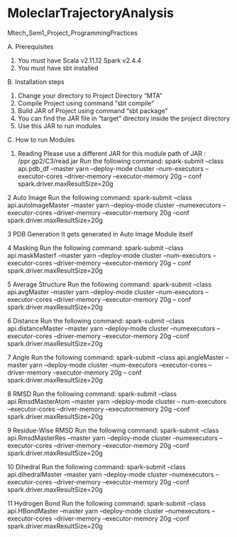 # MoleclarTrajectoryAnalysis
Mtech_Sem1_Project_ProgrammingPractices

A. Prerequisites
1. You must have Scala v2.11.12 Spark v2.4.4
2. You must have sbt installed

B. Installation steps
1. Change your directory to Project Directory “MTA”
2. Compile Project using command “sbt compile”
3. Build JAR of Project using command “sbt package”
4. You can find the JAR file in “target” directory inside the project directory
5. Use this JAR to run modules

C. How to run Modules
1. Reading
Please use a different JAR for this module
path of JAR : /ppr.gp2/C3/read.jar
Run the following command:
spark-submit –class api.pdb_df –master yarn –deploy-mode cluster –num-executors
<num> –executor-cores <num> –driver-memory <num> –executor-memory 20g –
conf spark.driver.maxResultSize=20g <JAR path> <HDFS TOPO path> <HDFS
CRD files directory path> <OUTPUT dir>

2 Auto Image
Run the following command:
spark-submit –class api.autoImageMaster –master yarn –deploy-mode cluster –numexecutors <num> –executor-cores <num> –driver-memory <num> –executor-memory
20g –conf spark.driver.maxResultSize=20g <JAR path> <HDFS TOPO path>
<HDFS CRD files directory path> <OUTPUT dir>

3 PDB Generation
It gets generated in Auto Image Module itself
  
4 Masking
Run the following command:
spark-submit –class api.maskMasterf –master yarn –deploy-mode cluster –num-executors
<num> –executor-cores <num> –driver-memory <num> –executor-memory 20g –
conf spark.driver.maxResultSize=20g <JAR path> <HDFS TOPO path> <HDFS
CRD files directory path> <OUTPUT dir>

5 Average Structure
Run the following command:
spark-submit –class api.avgMaster –master yarn –deploy-mode cluster –num-executors
<num> –executor-cores <num> –driver-memory <num> –executor-memory 20g –
conf spark.driver.maxResultSize=20g <JAR path> <HDFS TOPO path> <HDFS
CRD files directory path> <OUTPUT dir>

6 Distance
Run the following command:
spark-submit –class api.distanceMaster –master yarn –deploy-mode cluster –numexecutors <num> –executor-cores <num> –driver-memory <num> –executor-memory
20g –conf spark.driver.maxResultSize=20g <JAR path> <HDFS TOPO path>
<HDFS CRD files directory path> <OUTPUT dir>
  
 7  Angle
Run the following command:
spark-submit –class api.angleMaster –master yarn –deploy-mode cluster –num-executors
<num> –executor-cores <num> –driver-memory <num> –executor-memory 20g –
conf spark.driver.maxResultSize=20g <JAR path> <HDFS TOPO path> <HDFS
CRD files directory path> <OUTPUT dir> <atom1 index> <atom2 index> <atom3
index>

8 RMSD
Run the following command:
spark-submit –class api.RmsdMasterAtom –master yarn –deploy-mode cluster –
num-executors <num> –executor-cores <num> –driver-memory <num> –executormemory 20g –conf spark.driver.maxResultSize=20g <JAR path> <HDFS TOPO
path> <HDFS CRD files directory path> <OUTPUT dir> 
  
9 Residue-Wise RMSD
Run the following command:
spark-submit –class api.RmsdMasterRes –master yarn –deploy-mode cluster –numexecutors <num> –executor-cores <num> –driver-memory <num> –executor-memory
20g –conf spark.driver.maxResultSize=20g <JAR path> <HDFS TOPO path>
<HDFS CRD files directory path> <OUTPUT dir>

10 Dihedral
Run the following command:
spark-submit –class api.dihedralMaster –master yarn –deploy-mode cluster –numexecutors <num> –executor-cores <num> –driver-memory <num> –executor-memory
20g –conf spark.driver.maxResultSize=20g <JAR path> <HDFS TOPO path>
<HDFS CRD files directory path> <OUTPUT dir>

11 Hydrogen Bond
Run the following command:
spark-submit –class api.HBondMaster –master yarn –deploy-mode cluster –numexecutors <num> –executor-cores <num> –driver-memory <num> –executor-memory
20g –conf spark.driver.maxResultSize=20g <JAR path> <HDFS TOPO path>
<HDFS CRD files directory path> <OUTPUT dir>
  
  
